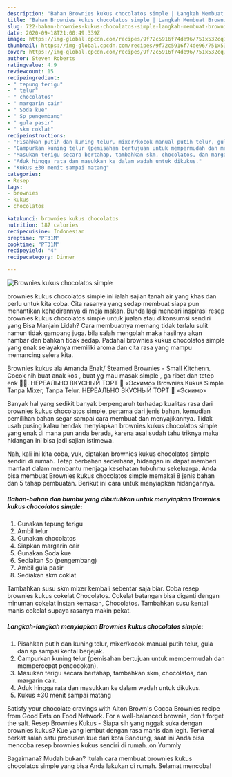 ```yaml
---
description: "Bahan Brownies kukus chocolatos simple | Langkah Membuat Brownies kukus chocolatos simple Yang Sempurna"
title: "Bahan Brownies kukus chocolatos simple | Langkah Membuat Brownies kukus chocolatos simple Yang Sempurna"
slug: 722-bahan-brownies-kukus-chocolatos-simple-langkah-membuat-brownies-kukus-chocolatos-simple-yang-sempurna
date: 2020-09-18T21:00:49.339Z
image: https://img-global.cpcdn.com/recipes/9f72c5916f74de96/751x532cq70/brownies-kukus-chocolatos-simple-foto-resep-utama.jpg
thumbnail: https://img-global.cpcdn.com/recipes/9f72c5916f74de96/751x532cq70/brownies-kukus-chocolatos-simple-foto-resep-utama.jpg
cover: https://img-global.cpcdn.com/recipes/9f72c5916f74de96/751x532cq70/brownies-kukus-chocolatos-simple-foto-resep-utama.jpg
author: Steven Roberts
ratingvalue: 4.9
reviewcount: 15
recipeingredient:
- " tepung terigu"
- " telur"
- " chocolatos"
- " margarin cair"
- " Soda kue"
- " Sp pengembang"
- " gula pasir"
- " skm coklat"
recipeinstructions:
- "Pisahkan putih dan kuning telur, mixer/kocok manual putih telur, gula dan sp sampai kental berjejak."
- "Campurkan kuning telur (pemisahan bertujuan untuk mempermudah dan mempercepat pencocokan)."
- "Masukan terigu secara bertahap, tambahkan skm, chocolatos, dan margarin cair."
- "Aduk hingga rata dan masukkan ke dalam wadah untuk dikukus."
- "Kukus ±30 menit sampai matang"
categories:
- Resep
tags:
- brownies
- kukus
- chocolatos

katakunci: brownies kukus chocolatos 
nutrition: 187 calories
recipecuisine: Indonesian
preptime: "PT31M"
cooktime: "PT31M"
recipeyield: "4"
recipecategory: Dinner

---
```



![Brownies kukus chocolatos simple](https://img-global.cpcdn.com/recipes/9f72c5916f74de96/751x532cq70/brownies-kukus-chocolatos-simple-foto-resep-utama.jpg)


brownies kukus chocolatos simple ini ialah sajian tanah air yang khas dan perlu untuk kita coba. Cita rasanya yang sedap membuat siapa pun menantikan kehadirannya di meja makan.
Bunda lagi mencari inspirasi resep brownies kukus chocolatos simple untuk jualan atau dikonsumsi sendiri yang Bisa Manjain Lidah? Cara membuatnya memang tidak terlalu sulit namun tidak gampang juga. bila salah mengolah maka hasilnya akan hambar dan bahkan tidak sedap. Padahal brownies kukus chocolatos simple yang enak selayaknya memiliki aroma dan cita rasa yang mampu memancing selera kita.

Brownies kukus ala Amanda Enak/ Steamed Brownies - Small Kitchenn. Cocok nih buat anak kos , buat yg mau masak simple , ga ribet dan tetep enk 👍🏻. НЕРЕАЛЬНО ВКУСНЫЙ ТОРТ 🍰 «Эскимо» Brownies Kukus Simple Tanpa Mixer, Tanpa Telur. НЕРЕАЛЬНО ВКУСНЫЙ ТОРТ 🍰 «Эскимо»

Banyak hal yang sedikit banyak berpengaruh terhadap kualitas rasa dari brownies kukus chocolatos simple, pertama dari jenis bahan, kemudian pemilihan bahan segar sampai cara membuat dan menyajikannya. Tidak usah pusing kalau hendak menyiapkan brownies kukus chocolatos simple yang enak di mana pun anda berada, karena asal sudah tahu triknya maka hidangan ini bisa jadi sajian istimewa.


Nah, kali ini kita coba, yuk, ciptakan brownies kukus chocolatos simple sendiri di rumah. Tetap berbahan sederhana, hidangan ini dapat memberi manfaat dalam membantu menjaga kesehatan tubuhmu sekeluarga. Anda bisa membuat Brownies kukus chocolatos simple memakai 8 jenis bahan dan 5 tahap pembuatan. Berikut ini cara untuk menyiapkan hidangannya.

<!--inarticleads1-->

##### Bahan-bahan dan bumbu yang dibutuhkan untuk menyiapkan Brownies kukus chocolatos simple:

1. Gunakan  tepung terigu
1. Ambil  telur
1. Gunakan  chocolatos
1. Siapkan  margarin cair
1. Gunakan  Soda kue
1. Sediakan  Sp (pengembang)
1. Ambil  gula pasir
1. Sediakan  skm coklat


Tambahkan susu skm mixer kembali sebentar saja biar. Coba resep brownies kukus cokelat Chocolatos. Cokelat batangan bisa diganti dengan minuman cokelat instan kemasan, Chocolatos. Tambahkan susu kental manis cokelat supaya rasanya makin pekat. 

<!--inarticleads2-->

##### Langkah-langkah menyiapkan Brownies kukus chocolatos simple:

1. Pisahkan putih dan kuning telur, mixer/kocok manual putih telur, gula dan sp sampai kental berjejak.
1. Campurkan kuning telur (pemisahan bertujuan untuk mempermudah dan mempercepat pencocokan).
1. Masukan terigu secara bertahap, tambahkan skm, chocolatos, dan margarin cair.
1. Aduk hingga rata dan masukkan ke dalam wadah untuk dikukus.
1. Kukus ±30 menit sampai matang


Satisfy your chocolate cravings with Alton Brown&#39;s Cocoa Brownies recipe from Good Eats on Food Network. For a well-balanced brownie, don&#39;t forget the salt. Resep Brownies Kukus - Siapa sih yang nggak suka dengan brownies kukus? Kue yang lembut dengan rasa manis dan legit. Terkenal berkat salah satu produsen kue dari kota Bandung, saat ini Anda bisa mencoba resep brownies kukus sendiri di rumah..on Yummly 

Bagaimana? Mudah bukan? Itulah cara membuat brownies kukus chocolatos simple yang bisa Anda lakukan di rumah. Selamat mencoba!
